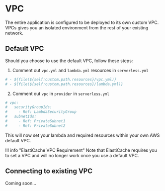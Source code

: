 # VPC

The entire application is configured to be deployed to its own custom VPC. VPCs gives you an isolated environment from the rest of your existing network.

## Default VPC

Should you choose to use the default VPC, follow these steps:

1. Comment out `vpc.yml` and `lambda.yml` resources in `serverless.yml`

```yml
# - ${file(${self:custom.path.resources}/vpc.yml)}
# - ${file(${self:custom.path.resources}/lambda.yml)}
```

2. Comment out `vpc` in `provider` in `serverless.yml`

```yml
# vpc:
#   securityGroupIds:
#     - Ref: LambdaSecurityGroup
#   subnetIds:
#     - Ref: PrivateSubnet1
#     - Ref: PrivateSubnet2
```

This will now set your lambda and required resources within your own AWS default VPC.

!!! info "ElastiCache VPC Requirement"
    Note that ElastiCache requires you to set a VPC and will no longer work once you use a default VPC.

## Connecting to existing VPC

Coming soon...
